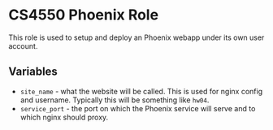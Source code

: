 # CS4550 Phoenix Role
This role is used to setup and deploy an Phoenix
webapp under its own user account.

## Variables
* `site_name` - what the website will be called. This is used for nginx config and username. Typically this will be something like `hw04`.
* `service_port` - the port on which the Phoenix service will serve and to which nginx
should proxy.
